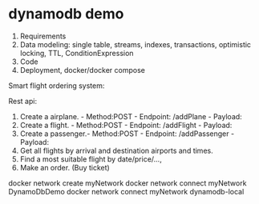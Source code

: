 # dynamodb demo

1) Requirements
2) Data modeling: single table, streams, indexes, transactions, optimistic locking, TTL, ConditionExpression
3) Code
4) Deployment, docker/docker compose

Smart flight ordering system:

Rest api:

1. Create a airplane. - Method:POST - Endpoint: /addPlane - Payload:
2. Create a flight. - Method:POST - Endpoint: /addFlight - Payload:
3. Create a passenger.- Method:POST - Endpoint: /addPassenger - Payload:
4. Get all flights by arrival and destination airports and times.
5. Find a most suitable flight by date/price/...,
6. Make an order. (Buy ticket)

docker network create myNetwork
docker network connect myNetwork DynamoDbDemo
docker network connect myNetwork dynamodb-local

